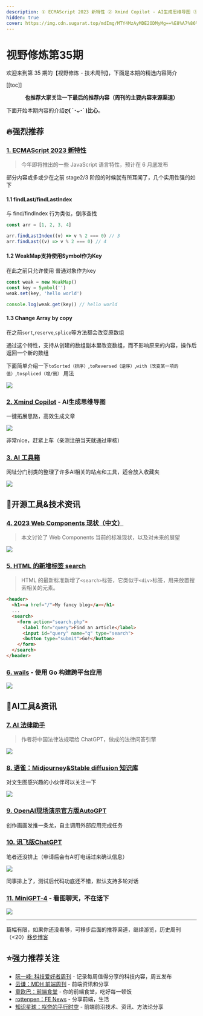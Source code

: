 ```yaml
---
description: ① ECMAScript 2023 新特性 ② Xmind Copilot - AI生成思维导图 ③ AI 工具箱 ④ 2023 Web Components 现状（中文） ⑤ HTML 的新增标签 search ⑥ wails - 使用 Go 构建跨平台应用 ⑦ AI 法律助手 ⑧ 语雀：Midjourney&Stable diffusion 知识库 ⑨ OpenAI现场演示官方版AutoGPT ⑩ 讯飞版ChatGPT ⑪ MiniGPT-4 - 看图聊天，不在话下
hidden: true
cover: https://img.cdn.sugarat.top/mdImg/MTY4MzAyMDE2ODMyMg==%E8%A7%86%E9%87%8E%E4%BF%AE%E7%82%BC__2023-05-02+17_35_11.jpeg
---
```


# 视野修炼第35期

欢迎来到第 35 期的【视野修炼 - 技术周刊】，下面是本期的精选内容简介

[[toc]]

<center>

**​也推荐大家关注一下最后的推荐内容（周刊的主要内容来源渠道）**
</center>


下面开始本期内容的介绍**ღ( ´･ᴗ･` )比心**。
## 🔥强烈推荐
### [1. ECMAScript 2023 新特性](https://mp.weixin.qq.com/s/5TmiUeThLpVIxNG5rUsdbQ)
>今年即将推出的一些 JavaScript 语言特性，预计在 6 月底发布

部分内容或多或少在之前 stage2/3 阶段的时候就有所耳闻了，几个实用性强的如下

#### 1.1 findLast/findLastIndex

与 find/findIndex 行为类似，倒序查找

```js
const arr = [1, 2, 3, 4]

arr.findLastIndex((v) => v % 2 === 0) // 3
arr.findLast((v) => v % 2 === 0) // 4
```

#### 1.2 WeakMap支持使用Symbol作为Key

在此之前只允许使用 普通对象作为key
```js
const weak = new WeakMap()
const key = Symbol('')
weak.set(key, 'hello world')

console.log(weak.get(key)) // hello world
```

#### 1.3 Change Array by copy
在之前`sort`,`reserve`,`splice`等方法都会改变原数组

通过这个特性，支持从创建的数组副本里改变数组，而不影响原来的内容，操作后返回一个新的数组

下面简单介绍一下`toSorted（排序）`,`toReversed（逆序）`,`with（改变某一项的值）`,`tospliced（增/删）` 用法

![](https://img.cdn.sugarat.top/mdImg/MTY4Mjk5NzQxMDQ5OQ==682997410499)

### [2. Xmind Copilot](https://mp.weixin.qq.com/s/R4OE3YQP4h1kDm38xRnqBw) - AI生成思维导图
一键拓展思路，高效生成文章

![](https://img.cdn.sugarat.top/mdImg/MTY4Mjk5ODcyMzU2NQ==682998723565)

非常nice，赶紧上车（亲测注册当天就通过审核）

### [3. AI 工具箱](https://ai-bot.cn/)
网址分门别类的整理了许多AI相关的站点和工具，适合放入收藏夹

![](https://img.cdn.sugarat.top/mdImg/MTY4MzAxOTA2MzgwNg==683019063806)


## 🔧开源工具&技术资讯
### [4. 2023 Web Components 现状（中文）](https://blog.5bang.top/2023/04/21/2023_state_of_web_component)

>本文讨论了 Web Components 当前的标准现状，以及对未来的展望

![](https://img.cdn.sugarat.top/mdImg/MTY4MzAxMzI1MDYxOA==683013250618)

### [5. HTML 的新增标签 search](https://html.spec.whatwg.org/multipage/grouping-content.html#the-search-element)

>HTML 的最新标准新增了`<search>`标签，它类似于`<div>`标签，用来放置搜索相关的元素。

```html
<header>
  <h1><a href="/">My fancy blog</a></h1>
  ...
  <search>
    <form action="search.php">
      <label for="query">Find an article</label>
      <input id="query" name="q" type="search">
      <button type="submit">Go!</button>
    </form>
  </search>
</header>
```
### [6. wails](https://wails.io/zh-Hans/) - 使用 Go 构建跨平台应用

![](https://img.cdn.sugarat.top/mdImg/MTY4MzAxMzg3MDI1Nw==683013870257)

## 🤖AI工具&资讯
### [7. AI 法律助手](https://github.com/lvwzhen/law-cn-ai)
>作者将中国法律法规喂给 ChatGPT，做成的法律问答引擎

![](https://img.cdn.sugarat.top/mdImg/MTY4Mjk5NzgzMzY4Ng==682997833686)

### [8. 语雀：Midjourney&Stable diffusion 知识库](https://tob-design.yuque.com/kxcufk/mj)

对文生图感兴趣的小伙伴可以关注一下

![](https://img.cdn.sugarat.top/mdImg/MTY4Mjk5ODQyMTIyMw==682998421223)

### [9. OpenAI现场演示官方版AutoGPT](https://mp.weixin.qq.com/s/rMS8IdS0qdq6Y2nl-UM-Ew)
创作画画发推一条龙，自主调用外部应用完成任务

### [10. 讯飞版ChatGPT](https://mp.weixin.qq.com/s/DK1q729NgY3YpGjA_ma6TQ)
笔者还没排上（申请后会有AI打电话过来确认信息）

![](https://img.cdn.sugarat.top/mdImg/MTY4MzAxMjc3NTY3MA==683012775670)

同事排上了，测试后代码功底还不错，默认支持多轮对话

### [11. MiniGPT-4](https://mp.weixin.qq.com/s/afnC9OpPUH17a8wg1COuUQ) - 看图聊天，不在话下

![](https://img.cdn.sugarat.top/mdImg/MTY4MzAxODE2NTg0Mw==640.gif)

---

篇幅有限，如果你还没看够，可移步后面的推荐渠道，继续游览，历史周刊（<20）[移步博客](https://www.dmsrs.org/weekly/index.html)

## ⭐️强力推荐关注
* [阮一峰: 科技爱好者周刊](https://www.ruanyifeng.com/blog/archives.html) - 记录每周值得分享的科技内容，周五发布
* [云谦：MDH 前端周刊](https://www.yuque.com/chencheng/mdh-weekly) - 前端资讯和分享
* [童欧巴：前端食堂](https://github.com/Geekhyt/weekly) - 你的前端食堂，吃好每一顿饭
* [rottenpen：FE News](https://rottenpen.zhubai.love/) - 分享前端，生活
* [知识星球：咲奈的平行时空](https://wx.zsxq.com/dweb2/index/group/15552285284822) - 前端前沿技术、资讯、方法论分享
